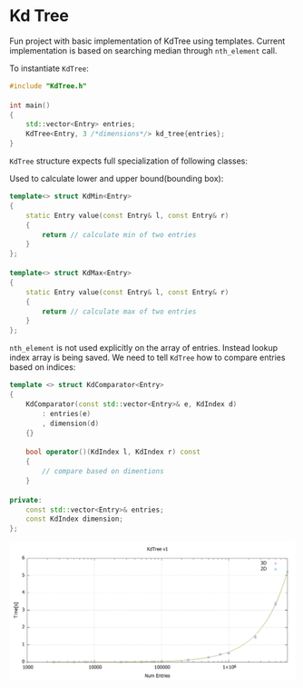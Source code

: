 # Kd Tree

Fun project with basic implementation of KdTree using templates. Current implementation is based on searching median through `nth_element` call.

To instantiate `KdTree`:

```cpp
#include "KdTree.h"

int main()
{
    std::vector<Entry> entries;
    KdTree<Entry, 3 /*dimensions*/> kd_tree{entries};
}
```

`KdTree` structure expects full specialization of following classes:

Used to calculate lower and upper bound(bounding box):

```cpp
template<> struct KdMin<Entry>
{
    static Entry value(const Entry& l, const Entry& r)
    {
        return // calculate min of two entries
    }
};

template<> struct KdMax<Entry>
{
    static Entry value(const Entry& l, const Entry& r)
    {
        return // calculate max of two entries
    }
};
```

`nth_element` is not used explicitly on the array of entries. Instead lookup index array is being saved. We need to tell `KdTree` how to compare entries based on indices:

```cpp
template <> struct KdComparator<Entry>
{
    KdComparator(const std::vector<Entry>& e, KdIndex d)
        : entries(e)
        , dimension(d)
    {}

    bool operator()(KdIndex l, KdIndex r) const
    {
        // compare based on dimentions
    }

private:
    const std::vector<Entry>& entries;
    const KdIndex dimension;
};
```

![KdTree_v1](images/kdtree_v1.png "KdTree v1")
